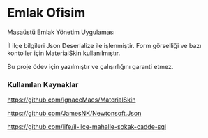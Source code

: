 # Emlak Ofisim
Masaüstü Emlak Yönetim Uygulaması

İl ilçe bilgileri Json Deserialize ile işlenmiştir.
Form görselliği ve bazı kontoller için  MaterialSkin kullanılmıştır.

Bu proje ödev için yazılmıştır ve çalışırlığını garanti etmez.
### Kullanılan Kaynaklar
https://github.com/IgnaceMaes/MaterialSkin

https://github.com/JamesNK/Newtonsoft.Json

https://github.com/life/il-ilce-mahalle-sokak-cadde-sql
